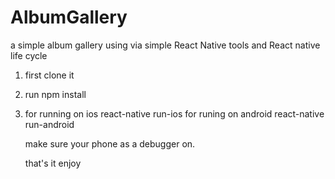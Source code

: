 # AlbumGallery
a simple album gallery using via simple React Native tools and React native life cycle


1. first clone it 
2. run npm install 
3. for running on ios
    react-native run-ios
   for runing on android
   react-native run-android
   
   make sure your phone as a debugger on.
   
   
   that's it enjoy
